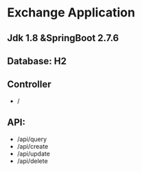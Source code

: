 
# Exchange Application 

## Jdk 1.8 &SpringBoot 2.7.6

## Database: H2

## Controller
- /
## API:
- /api/query
- /api/create
- /api/update
- /api/delete


